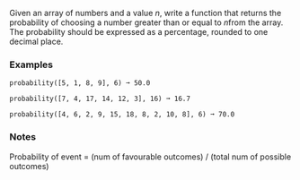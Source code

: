 Given an array of numbers and a value *n*, write a function that returns the probability of choosing a number greater than or equal to *n*from the array. The probability should be expressed as a percentage, rounded to one decimal place.


### Examples ###
    probability([5, 1, 8, 9], 6) ➞ 50.0

    probability([7, 4, 17, 14, 12, 3], 16) ➞ 16.7

    probability([4, 6, 2, 9, 15, 18, 8, 2, 10, 8], 6) ➞ 70.0


### Notes ###
Probability of event = (num of favourable outcomes) / (total num of possible outcomes)
